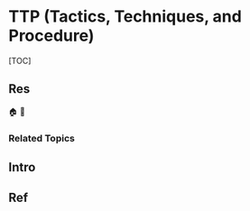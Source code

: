 # TTP (Tactics, Techniques, and Procedure)

[TOC]



## Res
🏠 
🚧 


### Related Topics



## Intro



## Ref
